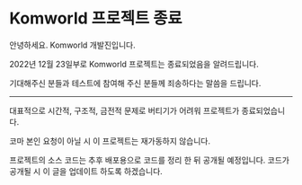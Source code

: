 # Komworld 프로젝트 종료

안녕하세요. Komworld 개발진입니다.

2022년 12월 23일부로 Komworld 프로젝트는 종료되었음을 알려드립니다.

기대해주신 분들과 테스트에 참여해 주신 분들께 죄송하다는 말씀을 드립니다.

---

대표적으로 시간적, 구조적, 금전적 문제로 버티기가 어려워 프로젝트가 종료되었습니다.

코마 본인 요청이 아닐 시 이 프로젝트는 재가동하지 않습니다.

프로젝트의 소스 코드는 추후 배포용으로 코드를 정리 한 뒤 공개될 예정입니다. 코드가 공개될 시 이 글을 업데이트 하도록 하겠습니다.